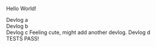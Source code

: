 Hello World!
  
Devlog a  
Devlog b  
Devlog c
Feeling cute, might add another devlog.
Devlog d  
TESTS PASS!
